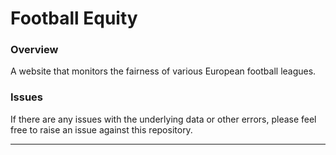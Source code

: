 

# Football Equity


### Overview

A website that monitors the fairness of various European football leagues.

### Issues
If there are any issues with the underlying data or other errors, please feel free to raise an issue against this repository.


------------------------------------------------------------------------
